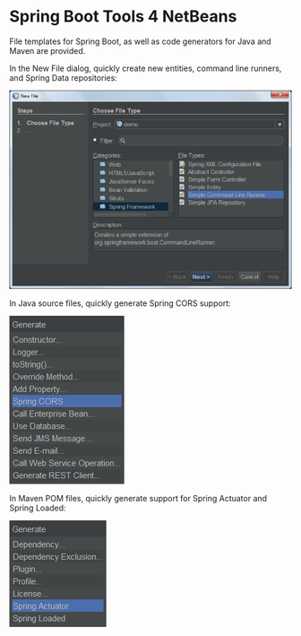 # Spring Boot Tools 4 NetBeans

File templates for Spring Boot, as well as code generators for Java and Maven
are provided.

<p>In the New File dialog, quickly create new entities, command line runners,
 and Spring Data repositories:</p>

<img src="images/newfiledialog.png"/>

<p>In Java source files, quickly generate Spring CORS support:</p>

<img src="images/springcors.png"/>

<p>In Maven POM files, quickly generate support for Spring Actuator and Spring Loaded:</p>

<img src="images/springmaven.png"/>